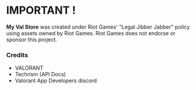 # IMPORTANT !
**My Val Store** was created under Riot Games' "Legal Jibber Jabber" policy using assets owned by Riot Games.  Riot Games does not endorse or sponsor this project.


### Credits
- VALORANT
- Techrism (API Docs)
- Valorant App Developers discord
